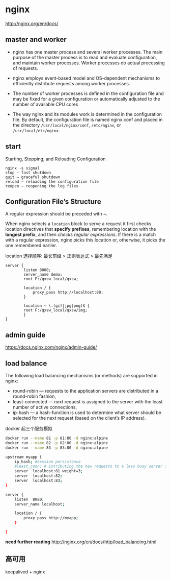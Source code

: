# nginx

<http://nginx.org/en/docs/>

## master and worker

- nginx has one master process and several worker processes. The main purpose of the master process is to read and evaluate configuration, and maintain worker processes. Worker processes do actual processing of requests.

- nginx employs event-based model and OS-dependent mechanisms to efficiently distribute requests among worker processes.

- The number of worker processes is defined in the configuration file and may be fixed for a given configuration or automatically adjusted to the number of available CPU cores

- The way nginx and its modules work is determined in the configuration file. By default, the configuration file is named nginx.conf and placed in the directory `/usr/local/nginx/conf`, `/etc/nginx`, or `/usr/local/etc/nginx`.

## start

Starting, Stopping, and Reloading Configuration

    nginx -s signal
    stop — fast shutdown
    quit — graceful shutdown
    reload — reloading the configuration file
    reopen — reopening the log files

## Configuration File’s Structure

A regular expression should be preceded with ~.  

When nginx selects a `location` block to serve a request it first checks location directives that **specify prefixes**, remembering location with the **longest prefix**, and then *checks regular expressions*. If there is a match with a regular expression, nginx picks this location or, otherwise, it picks the one remembered earlier.  

location 选择顺序: 最长前缀 > 正则表达式 > 最先满足

    server {
            listen 8080;
            server_name demo;
            root F:/qxsw_local/qxsw;

            location / {
                proxy_pass http://localhost:80;
            }

            location ~ \.(gif|jpg|png)$ {
            root F:/qxsw_local/qxsw/img;
            }
    }

## admin guide

<https://docs.nginx.com/nginx/admin-guide/>

## load  balance

The following load balancing mechanisms (or methods) are supported in nginx:

- round-robin — requests to the application servers are distributed in a round-robin fashion,
- least-connected — next request is assigned to the server with the least number of active connections,
- ip-hash — a hash-function is used to determine what server should be selected for the next request (based on the client’s IP address).

docker 起三个服务模拟

```bash
docker run --name 81 -p 81:80 -d nginx:alpine
docker run --name 82 -p 82:80 -d nginx:alpine
docker run --name 83 -p 83:80 -d nginx:alpine

upstream myapp {
    ip_hash; #Session persistence
    #least_conn; # istributing the new requests to a less busy server instead.
    server  localhost:81 weight=3;
    server  localhost:82;
    server  localhost:83;
}

server {
    listen  8080;
    server_name localhost;

    location / {
        proxy_pass http://myapp;
    }

}
```

**need further reading**
<http://nginx.org/en/docs/http/load_balancing.html>

## 高可用

keepalived + nginx 
